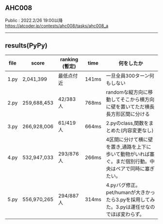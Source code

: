 ## AHC008
Public : 2022.2/26 19:00以降  
https://atcoder.jp/contests/ahc008/tasks/ahc008_a
___

## results(PyPy)

| file | score | ranking  (暫定) | time | 何をしたか |
| ---- | ---- | ---- | ---- | ---- |
| 1.py | 2,041,399 | 最低点付近 | 141ms | 一旦全員300ターン何もしない |
| 2.py | 259,688,453 | 42/383人 | 768ms | randomな縦方向に移動してそこから横方向に壁を置いてただ横長長方形区間に分ける |
| 3.py | 266,928,006 | 61/419人 | 664ms | 2.pyのclass,関数をまとめた(内容変更なし) |
| 4.py | 532,947,033 | 293/876人 | 266ms | 4区間に分けて横に壁を置き,通路を上下に歩いて動物がいれば塞ぐ。まだ個別行動。中央はペアで同時に塞ぎたい。 |
| 5.py | 556,970,265 | 294/887人 | 314ms | 4.pyバグ修正。pet/humanが大きかったら3.pyを採用してみた。3.pyは運任せなのでほぼ変わらず。 |